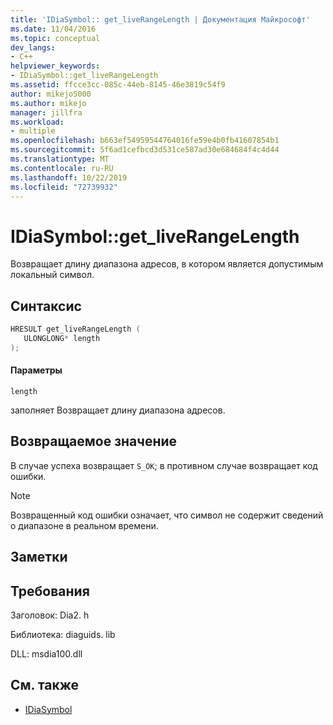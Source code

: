 ```yaml
---
title: 'IDiaSymbol:: get_liveRangeLength | Документация Майкрософт'
ms.date: 11/04/2016
ms.topic: conceptual
dev_langs:
- C++
helpviewer_keywords:
- IDiaSymbol::get_liveRangeLength
ms.assetid: ffcce3cc-085c-44eb-8145-46e3819c54f9
author: mikejo5000
ms.author: mikejo
manager: jillfra
ms.workload:
- multiple
ms.openlocfilehash: b663ef54959544764016fe59e4b0fb41607854b1
ms.sourcegitcommit: 5f6ad1cefbcd3d531ce587ad30e684684f4c4d44
ms.translationtype: MT
ms.contentlocale: ru-RU
ms.lasthandoff: 10/22/2019
ms.locfileid: "72739932"
---
```

# <a name="idiasymbolget_liverangelength"></a>IDiaSymbol::get_liveRangeLength
Возвращает длину диапазона адресов, в котором является допустимым локальный символ.

## <a name="syntax"></a>Синтаксис

```C++
HRESULT get_liveRangeLength ( 
   ULONGLONG* length
);
```

#### <a name="parameters"></a>Параметры
 `length`

заполняет Возвращает длину диапазона адресов.

## <a name="return-value"></a>Возвращаемое значение
 В случае успеха возвращает `S_OK`; в противном случае возвращает код ошибки.

> [!NOTE]
> Возвращенный код ошибки означает, что символ не содержит сведений о диапазоне в реальном времени.

## <a name="remarks"></a>Заметки

## <a name="requirements"></a>Требования
 Заголовок: Dia2. h

 Библиотека: diaguids. lib

 DLL: msdia100.dll

## <a name="see-also"></a>См. также
- [IDiaSymbol](../../debugger/debug-interface-access/idiasymbol.md)